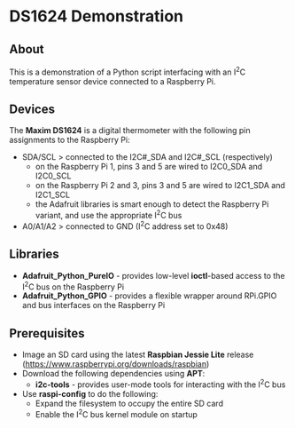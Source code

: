 # DS1624 Demonstration

## About

This is a demonstration of a Python script interfacing with an I<sup>2</sup>C
temperature sensor device connected to a Raspberry Pi.

## Devices

The **Maxim DS1624** is a digital thermometer with the following pin assignments
to the Raspberry Pi:
* SDA/SCL > connected to the I2C#_SDA and I2C#_SCL (respectively)
  * on the Raspberry Pi 1, pins 3 and 5 are wired to I2C0_SDA and I2C0_SCL
  * on the Raspberry Pi 2 and 3, pins 3 and 5 are wired to I2C1_SDA and I2C1_SCL
  * the Adafruit libraries is smart enough to detect the Raspberry Pi variant,
    and use the appropriate I<sup>2</sup>C bus
* A0/A1/A2 > connected to GND (I<sup>2</sup>C address set to 0x48)

## Libraries

* **Adafruit_Python_PureIO** - provides low-level **ioctl**-based access to the
  I<sup>2</sup>C bus on the Raspberry Pi
* **Adafruit_Python_GPIO** - provides a flexible wrapper around RPi.GPIO and bus
  interfaces on the Raspberry Pi

## Prerequisites

* Image an SD card using the latest **Raspbian Jessie Lite** release
  (https://www.raspberrypi.org/downloads/raspbian)
* Download the following dependencies using **APT**:
  * **i2c-tools** - provides user-mode tools for interacting with the
    I<sup>2</sup>C bus
* Use **raspi-config** to do the following:
  * Expand the filesystem to occupy the entire SD card
  * Enable the I<sup>2</sup>C bus kernel module on startup
